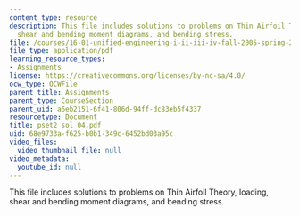 ```yaml
---
content_type: resource
description: This file includes solutions to problems on Thin Airfoil Theory, loading,
  shear and bending moment diagrams, and bending stress.
file: /courses/16-01-unified-engineering-i-ii-iii-iv-fall-2005-spring-2006/68e9733af625b0b1349c6452bd03a95c_pset2_sol_04.pdf
file_type: application/pdf
learning_resource_types:
- Assignments
license: https://creativecommons.org/licenses/by-nc-sa/4.0/
ocw_type: OCWFile
parent_title: Assignments
parent_type: CourseSection
parent_uid: a6eb2151-6f41-806d-94ff-dc83eb5f4337
resourcetype: Document
title: pset2_sol_04.pdf
uid: 68e9733a-f625-b0b1-349c-6452bd03a95c
video_files:
  video_thumbnail_file: null
video_metadata:
  youtube_id: null
---
```

This file includes solutions to problems on Thin Airfoil Theory, loading, shear and bending moment diagrams, and bending stress.